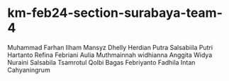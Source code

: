 ﻿# km-feb24-section-surabaya-team-4
Muhammad Farhan
Ilham Mansyz
Dhelly Herdian Putra
Salsabiila Putri Hartanto
Refina Febriani
Aulia Muthmainnah
widhianna
Anggita Widya Nuraini
Salsabila Tsamrotul Qolbi
Bagas Febriyanto
Fadhila Intan Cahyaningrum

